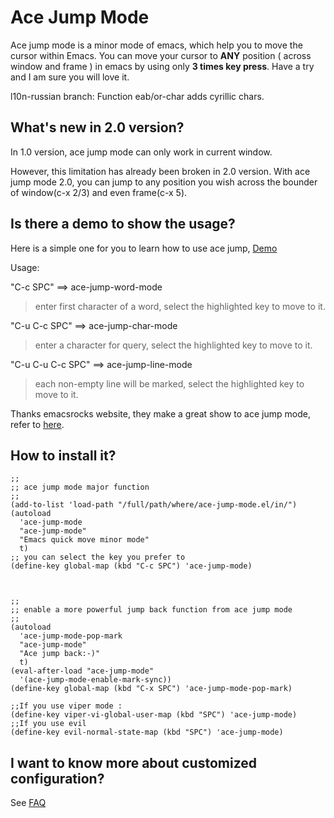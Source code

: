 Ace Jump Mode
=============

Ace jump mode is a minor mode of emacs, which help you to move the
cursor within Emacs.  You can move your cursor to **ANY** position (
across window and frame ) in emacs by using only **3 times key
press**. Have a try and I am sure you will love it.

l10n-russian branch: Function eab/or-char adds cyrillic chars.

What's new in 2.0 version?
--------------------------

In 1.0 version, ace jump mode can only work in current window.

However, this limitation has already been broken in 2.0 version.  With
ace jump mode 2.0, you can jump to any position you wish across the
bounder of window(c-x 2/3) and even frame(c-x 5).


Is there a demo to show the usage?
------------------------------------
Here is a simple one for you to learn how to use ace jump, [Demo](http://dl.dropbox.com/u/3254819/AceJumpModeDemo/AceJumpDemo.htm)

Usage: 

"C-c SPC" ==>  ace-jump-word-mode

>enter first character of a word, select the highlighted key to move to it.

"C-u C-c SPC" ==>  ace-jump-char-mode

>enter a character for query, select the highlighted key to move to it.

"C-u C-u C-c SPC" ==>  ace-jump-line-mode

>each non-empty line will be marked, select the highlighted key to move to it.

Thanks emacsrocks website, they make a great show to ace jump mode,
refer to [here](http://www.youtube.com/watch?feature=player_embedded&v=UZkpmegySnc#!).


How to install it?
------------------

    ;;
    ;; ace jump mode major function
    ;; 
    (add-to-list 'load-path "/full/path/where/ace-jump-mode.el/in/")
    (autoload
      'ace-jump-mode
      "ace-jump-mode"
      "Emacs quick move minor mode"
      t)
    ;; you can select the key you prefer to
    (define-key global-map (kbd "C-c SPC") 'ace-jump-mode)



    ;; 
    ;; enable a more powerful jump back function from ace jump mode
    ;;
    (autoload
      'ace-jump-mode-pop-mark
      "ace-jump-mode"
      "Ace jump back:-)"
      t)
    (eval-after-load "ace-jump-mode"
      '(ace-jump-mode-enable-mark-sync))
    (define-key global-map (kbd "C-x SPC") 'ace-jump-mode-pop-mark)
    
    ;;If you use viper mode :
    (define-key viper-vi-global-user-map (kbd "SPC") 'ace-jump-mode)
    ;;If you use evil
    (define-key evil-normal-state-map (kbd "SPC") 'ace-jump-mode)


I want to know more about customized configuration?
---------------------------------------------------
See [FAQ ](http://github.com/winterTTr/ace-jump-mode/wiki/AceJump-FAQ)
